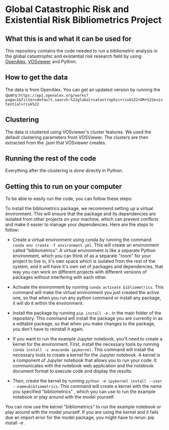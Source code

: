 # Global Catastrophic Risk and Existential Risk Bibliometrics Project

## What this is and what it can be used for
This repository contains the code needed to run a bibliometric analysis in the global catastrophic and existential risk research field by using [OpenAlex](https://openalex.org/), [VOSviewer](https://www.vosviewer.com/) and Python.

## How to get the data
The data is from OpenAlex. You can get an updated version by running the query `https://api.openalex.org/works?page=1&filter=default.search:%22global+catastrophic+risk%22+OR+%22existential+risk%22`

## Clustering
The data is clustered using VOSviewer's cluster features. We used the default clustering parameters from VOSViewer. The clusters are then extracted from the .json that VOSviewer creates. 

## Running the rest of the code

Everything after the clustering is done directly in Python. 

## Getting this to run on your computer

To be able to easily run the code, you can follow these steps:

To install the bibliometrics package, we recommend setting up a virtual environment. This will ensure that the package and its dependencies are isolated from other projects on your machine, which can prevent conflicts and make it easier to manage your dependencies. Here are the steps to follow:

* Create a virtual environment using conda by running the command `conda env create -f environment.yml`. This will create an environment called "bibliometrics". A virtual environment is like a separate Python environment, which you can think of as a separate "room" for your project to live in, it's own space which is isolated from the rest of the system, and it will have it's own set of packages and dependencies, that way you can work on different projects with different versions of packages without interfering with each other.

* Activate the environment by running `conda activate bibliometrics`. This command will make the virtual environment you just created the active one, so that when you run any python command or install any package, it will do it within the environment.

* Install the package by running `pip install -e` . in the main folder of the repository. This command will install the package you are currently in as a editable package, so that when you make changes to the package, you don't have to reinstall it again.

* If you want to run the example Jupyter notebook, you'll need to create a kernel for the environment. First, install the necessary tools by running `conda install -c anaconda ipykernel`. This command will install the necessary tools to create a kernel for the Jupyter notebook. A kernel is a component of Jupyter notebook that allows you to run your code. It communicates with the notebook web application and the notebook document format to execute code and display the results.

* Then, create the kernel by running `python -m ipykernel install --user --name=bibliometrics`. This command will create a kernel with the name you specified "bibliometrics" , which you can use to run the example notebook or play around with the model yourself.

You can now use the kernel "bibliometrics" to run the example notebook or play around with the model yourself. If you are using the kernel and it fails due an import error for the model package, you might have to rerun: pip install -e .
